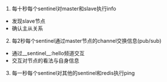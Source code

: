 1. 每十秒每个sentinel对master和slave执行info
- 发现slave节点
- 确认主从关系

2. 每2秒每个sentinel通过master节点的channel交换信息(pub/sub)
- 通过__sentinel__:hello频道交互
- 交互对节点的看法与自身信息

3. 每一秒每个sentinel对其他的sentinel和redis执行ping
